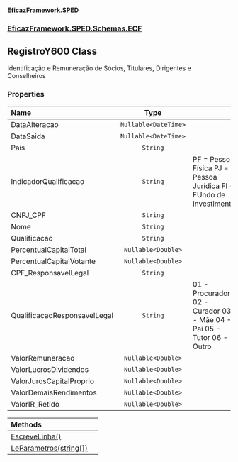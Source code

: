 #### [EficazFramework.SPED](EficazFrameworkSPED.md 'EficazFramework SPED')
### [EficazFramework.SPED.Schemas.ECF](EficazFramework.SPED.Schemas.ECF.md 'EficazFramework.SPED.Schemas.ECF')

## RegistroY600 Class

Identificação e Remuneração de Sócios, Titulares, Dirigentes e Conselheiros
### Properties

| Name | Type | |
| :--- | :---: | :--- |
| DataAlteracao | `Nullable<DateTime>` |  |
| DataSaida | `Nullable<DateTime>` |  |
| Pais | `String` |  |
| IndicadorQualificacao | `String` | PF = Pessoa Física            PJ = Pessoa Jurídica            FI = FUndo de Investimento |
| CNPJ_CPF | `String` |  |
| Nome | `String` |  |
| Qualificacao | `String` |  |
| PercentualCapitalTotal | `Nullable<Double>` |  |
| PercentualCapitalVotante | `Nullable<Double>` |  |
| CPF_ResponsavelLegal | `String` |  |
| QualificacaoResponsavelLegal | `String` | 01 - Procurador            02 - Curador            03 - Mãe            04 - Pai            05 - Tutor            06 - Outro |
| ValorRemuneracao | `Nullable<Double>` |  |
| ValorLucrosDividendos | `Nullable<Double>` |  |
| ValorJurosCapitalProprio | `Nullable<Double>` |  |
| ValorDemaisRendimentos | `Nullable<Double>` |  |
| ValorIR_Retido | `Nullable<Double>` |  |

| Methods | |
| :--- | :--- |
| [EscreveLinha()](EficazFramework.SPED.Schemas.ECF/RegistroY600/EscreveLinha().md 'EficazFramework.SPED.Schemas.ECF.RegistroY600.EscreveLinha()') | |
| [LeParametros(string[])](EficazFramework.SPED.Schemas.ECF/RegistroY600/LeParametros(string[]).md 'EficazFramework.SPED.Schemas.ECF.RegistroY600.LeParametros(string[])') | |

